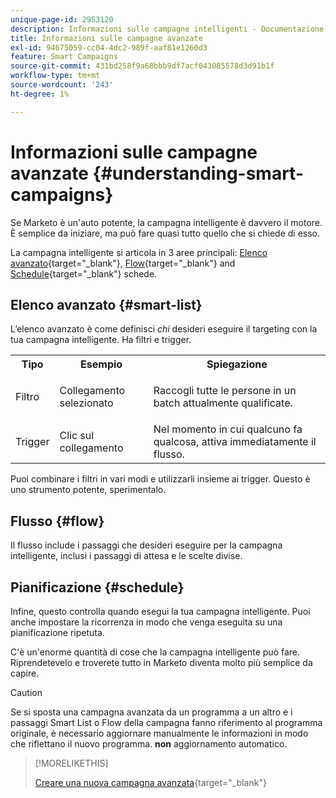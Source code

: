 ```yaml
---
unique-page-id: 2953120
description: Informazioni sulle campagne intelligenti - Documentazione di Marketo - Documentazione del prodotto
title: Informazioni sulle campagne avanzate
exl-id: 94675059-cc04-4dc2-989f-aaf81e1260d3
feature: Smart Campaigns
source-git-commit: 431bd258f9a68bbb9df7acf043085578d3d91b1f
workflow-type: tm+mt
source-wordcount: '243'
ht-degree: 1%

---
```


# Informazioni sulle campagne avanzate {#understanding-smart-campaigns}

Se Marketo è un&#39;auto potente, la campagna intelligente è davvero il motore. È semplice da iniziare, ma può fare quasi tutto quello che si chiede di esso.

La campagna intelligente si articola in 3 aree principali: [Elenco avanzato](/help/marketo/product-docs/core-marketo-concepts/smart-lists-and-static-lists/understanding-smart-lists.md){target="_blank"}, [Flow](/help/marketo/product-docs/core-marketo-concepts/smart-campaigns/flow-actions/add-a-flow-step-to-a-smart-campaign.md){target="_blank"} and [Schedule](/help/marketo/product-docs/core-marketo-concepts/smart-campaigns/using-smart-campaigns/schedule-a-recurring-batch-campaign.md){target="_blank"} schede.

## Elenco avanzato {#smart-list}

L’elenco avanzato è come definisci _chi_ desideri eseguire il targeting con la tua campagna intelligente. Ha filtri e trigger.

<table> 
 <tbody> 
  <tr> 
   <th>Tipo</th> 
   <th>Esempio</th> 
   <th>Spiegazione</th> 
  </tr> 
  <tr> 
   <td>Filtro</td> 
   <td>Collegamento selezionato</td> 
   <td><p>Raccogli tutte le persone in un batch attualmente qualificate.</p></td> 
  </tr> 
  <tr> 
   <td colspan="1">Trigger</td> 
   <td colspan="1">Clic sul collegamento</td> 
   <td colspan="1">Nel momento in cui qualcuno fa qualcosa, attiva immediatamente il flusso.</td> 
  </tr> 
 </tbody> 
</table>

Puoi combinare i filtri in vari modi e utilizzarli insieme ai trigger. Questo è uno strumento potente, sperimentalo.

## Flusso {#flow}

Il flusso include i passaggi che desideri eseguire per la campagna intelligente, inclusi i passaggi di attesa e le scelte divise.

## Pianificazione {#schedule}

Infine, questo controlla quando esegui la tua campagna intelligente. Puoi anche impostare la ricorrenza in modo che venga eseguita su una pianificazione ripetuta.

C&#39;è un&#39;enorme quantità di cose che la campagna intelligente può fare. Riprendetevelo e troverete tutto in Marketo diventa molto più semplice da capire.

>[!CAUTION]
>
>Se si sposta una campagna avanzata da un programma a un altro e i passaggi Smart List o Flow della campagna fanno riferimento al programma originale, è necessario aggiornare manualmente le informazioni in modo che riflettano il nuovo programma. **non** aggiornamento automatico.

>[!MORELIKETHIS]
>
>[Creare una nuova campagna avanzata](/help/marketo/product-docs/core-marketo-concepts/smart-campaigns/creating-a-smart-campaign/create-a-new-smart-campaign.md){target="_blank"}
